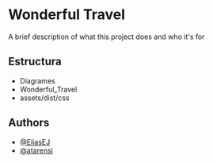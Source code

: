 # Wonderful Travel

A brief description of what this project does and who it's for

## Estructura
- Diagrames
- Wonderful_Travel
- assets/dist/css

## Authors

- [@EliasEJ](https://www.github.com/EliasEJ)
- [@atarensi](https://www.github.com/atarensi)


